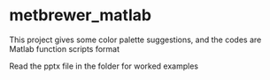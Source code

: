 # metbrewer_matlab
This project gives some color palette suggestions, and the codes are Matlab function scripts format

Read the pptx file in the folder for worked examples
